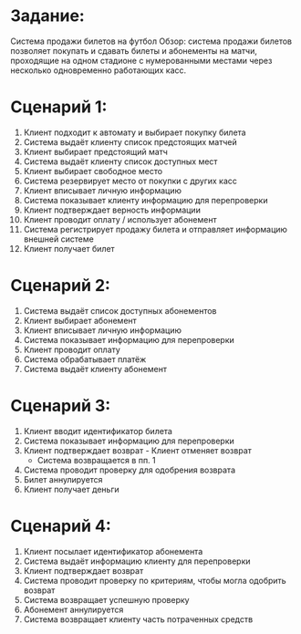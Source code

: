 # Задание:  
Система продажи билетов на футбол Обзор: система продажи билетов позволяет покупать и сдавать билеты и абонементы на матчи, проходящие на одном стадионе с нумерованными местами через несколько одновременно работающих касс.

# Сценарий 1:  
 1. Клиент подходит к автомату и выбирает покупку билета
 1. Система выдаёт клиенту список предстоящих матчей
 1. Клиент выбирает предстоящий матч
 1. Система выдаёт клиенту список доступных мест
 1. Клиент выбирает свободное место
 1. Система резервирует место от покупки с других касс
 1. Клиент вписывает личную информацию
 1. Система показывает клиенту информацию для перепроверки
 1. Клиент подтверждает верность информации
 1. Клиент проводит оплату / использует абонемент
 1. Система регистрирует продажу билета и отправляет информацию внешней системе
 1. Клиент получает билет

# Сценарий 2:
  1. Система выдаёт список доступных абонементов
  1. Клиент выбирает абонемент
  1. Клиент вписывает личную информацию
  1. Система показывает информацию для перепроверки
  1. Клиент проводит оплату
  1. Система обрабатывает платёж
  1. Система выдаёт клиенту абонемент

# Сценарий 3:
  1. Клиент вводит идентификатор билета
  1. Система показывает информацию для перепроверки
  1. Клиент подтверждает возврат
    - Клиент отменяет возврат
      - Система возвращается в пп. 1
  1. Система проводит проверку для одобрения возврата
  1. Билет аннулируется
  1. Клиент получает деньги

# Сценарий 4:
  1. Клиент посылает идентификатор абонемента
  1. Система выдаёт информацию клиенту для перепроверки
  1. Клиент подтверждает возврат
  1. Система проводит проверку по критериям, чтобы могла одобрить возврат
  1. Система возвращает успешную проверку
  1. Абонемент аннулируется
  1. Система возвращает клиенту часть потраченных средств


